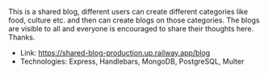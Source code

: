 This is a shared blog, different users can create different categories like food, culture etc. and then can create blogs on those categories. The blogs are visible to all and everyone is encouraged to share their thoughts here. Thanks.
- Link: https://shared-blog-production.up.railway.app/blog
- Technologies: Express, Handlebars, MongoDB, PostgreSQL, Multer
